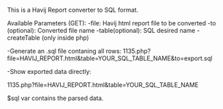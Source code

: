 This is a Havij Report converter to SQL format.

Available Parameters (GET):
-file: Havij html report file to be converted
-to (optional): Converted file name
-table(optional): SQL desired name
-createTable (only inside php)

-Generate an .sql file contaning all rows:
1135.php?file=HAVIJ_REPORT.html&table=YOUR_SQL_TABLE_NAME&to=export.sql


-Show exported data directly:

1135.php?file=HAVIJ_REPORT.html&table=YOUR_SQL_TABLE_NAME


$sql var contains the parsed data.
